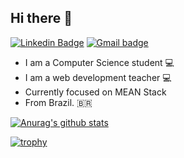 ## Hi there 👋 

[![Linkedin Badge](https://img.shields.io/badge/linkedin-%230077B5.svg?&style=flat-square&logo=linkedin&logoColor=white)](https://www.linkedin.com/in/jrcodev/)
[![Gmail badge](https://img.shields.io/badge/-jr.cod.dev@gmail.com-c14438?style=flat-square&logo=Gmail&logoColor=white&link=mailto:jr.cod.dev@gmail.com)](mailto:jr.cod.dev@gmail.com)

- I am a Computer Science student 💻
- I am a web development teacher 💻
- Currently focused on MEAN Stack
- From Brazil. 🇧🇷

[![Anurag's github stats](https://github-readme-stats.vercel.app/api?username=jose-almir&count_private=true&theme=dark&include_all_commits=true)](https://github.com/anuraghazra/github-readme-stats)

[![trophy](https://github-profile-trophy.vercel.app/?username=jrcodev)](https://github.com/jrcodev)

